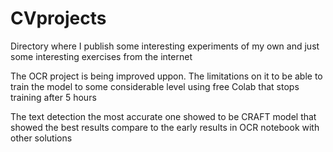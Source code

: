 # CVprojects
Directory where I publish some interesting experiments of my own and just some interesting exercises from the internet

The OCR project is being improved uppon. The limitations on it to be able to train the model to some considerable level using free Colab that stops training after 5 hours

The text detection the most accurate one showed to be CRAFT model that showed the best results compare to the early results in OCR notebook with other solutions
